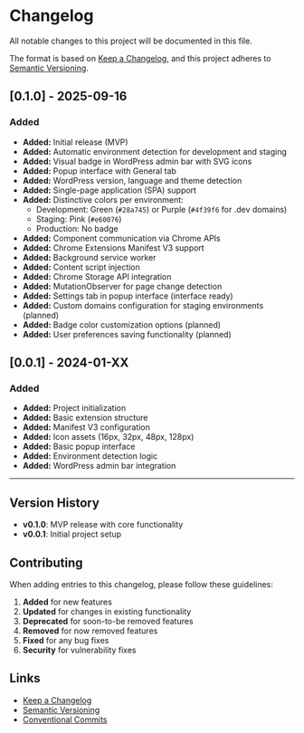 # Changelog

All notable changes to this project will be documented in this file.

The format is based on [Keep a Changelog](https://keepachangelog.com/en/1.0.0/),
and this project adheres to [Semantic Versioning](https://semver.org/spec/v2.0.0.html).

## [0.1.0] - 2025-09-16

### Added

- **Added:** Initial release (MVP)
- **Added:** Automatic environment detection for development and staging
- **Added:** Visual badge in WordPress admin bar with SVG icons
- **Added:** Popup interface with General tab
- **Added:** WordPress version, language and theme detection
- **Added:** Single-page application (SPA) support
- **Added:** Distinctive colors per environment:
  - Development: Green (`#28a745`) or Purple (`#4f39f6` for .dev domains)
  - Staging: Pink (`#e60076`)
  - Production: No badge
- **Added:** Component communication via Chrome APIs
- **Added:** Chrome Extensions Manifest V3 support
- **Added:** Background service worker
- **Added:** Content script injection
- **Added:** Chrome Storage API integration
- **Added:** MutationObserver for page change detection
- **Added:** Settings tab in popup interface (interface ready)
- **Added:** Custom domains configuration for staging environments (planned)
- **Added:** Badge color customization options (planned)
- **Added:** User preferences saving functionality (planned)

## [0.0.1] - 2024-01-XX

### Added

- **Added:** Project initialization
- **Added:** Basic extension structure
- **Added:** Manifest V3 configuration
- **Added:** Icon assets (16px, 32px, 48px, 128px)
- **Added:** Basic popup interface
- **Added:** Environment detection logic
- **Added:** WordPress admin bar integration

---

## Version History

- **v0.1.0**: MVP release with core functionality
- **v0.0.1**: Initial project setup

## Contributing

When adding entries to this changelog, please follow these guidelines:

1. **Added** for new features
2. **Updated** for changes in existing functionality
3. **Deprecated** for soon-to-be removed features
4. **Removed** for now removed features
5. **Fixed** for any bug fixes
6. **Security** for vulnerability fixes

## Links

- [Keep a Changelog](https://keepachangelog.com/)
- [Semantic Versioning](https://semver.org/)
- [Conventional Commits](https://www.conventionalcommits.org/)
